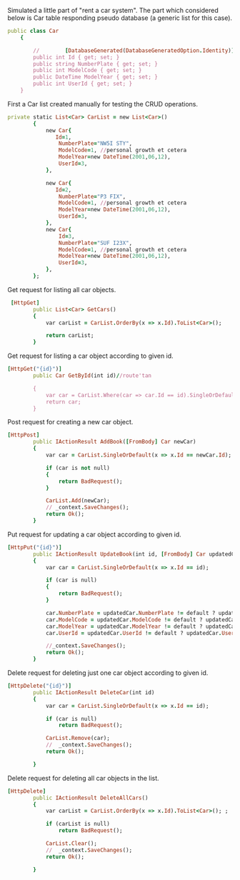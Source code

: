 Simulated a little part of "rent a car system". The part which considered below is Car table responding pseudo database (a generic list for this case).
```ruby
public class Car
    {

        //        [DatabaseGenerated(DatabaseGeneratedOption.Identity)]//id nin auto increment olmasi icin
        public int Id { get; set; }
        public string NumberPlate { get; set; }
        public int ModelCode { get; set; }
        public DateTime ModelYear { get; set; }
        public int UserId { get; set; }
    }

```
First a Car list created manually for testing the CRUD operations.

```ruby
private static List<Car> CarList = new List<Car>()
        {
            new Car{
               Id=1,
                NumberPlate="NW5I STY",
                ModelCode=1, //personal growth et cetera
                ModelYear=new DateTime(2001,06,12),
                UserId=3,
            },

            new Car{
               Id=2,
                NumberPlate="P3 FIX",
                ModelCode=1, //personal growth et cetera
                ModelYear=new DateTime(2001,06,12),
                UserId=3,
            },
            new Car{
                Id=3,
                NumberPlate="SUF I23X",
                ModelCode=1, //personal growth et cetera
                ModelYear=new DateTime(2001,06,12),
                UserId=3,
            },
        };

```
Get request for listing all car objects.
```ruby
 [HttpGet]
        public List<Car> GetCars()
        {
            var carList = CarList.OrderBy(x => x.Id).ToList<Car>();

            return carList;
        }
```

Get request for listing a car object according to given id.
```ruby
[HttpGet("{id}")]
        public Car GetById(int id)//route'tan

        {
            var car = CarList.Where(car => car.Id == id).SingleOrDefault();
            return car;
        }
```

Post request for creating a new car object.
```ruby
[HttpPost]
        public IActionResult AddBook([FromBody] Car newCar)
        {
            var car = CarList.SingleOrDefault(x => x.Id == newCar.Id);

            if (car is not null)
            {
                return BadRequest();
            }

            CarList.Add(newCar);
            // _context.SaveChanges();
            return Ok();
        }
```
Put request for updating a car object according to given id.
```ruby
[HttpPut("{id}")]
        public IActionResult UpdateBook(int id, [FromBody] Car updatedCar)
        {
            var car = CarList.SingleOrDefault(x => x.Id == id);

            if (car is null)
            {
                return BadRequest();
            }

            car.NumberPlate = updatedCar.NumberPlate != default ? updatedCar.NumberPlate : car.NumberPlate;
            car.ModelCode = updatedCar.ModelCode != default ? updatedCar.ModelCode : car.ModelCode;
            car.ModelYear = updatedCar.ModelYear != default ? updatedCar.ModelYear : car.ModelYear;
            car.UserId = updatedCar.UserId != default ? updatedCar.UserId : car.UserId;

            //_context.SaveChanges();
            return Ok();
        }
```

Delete request for deleting just one car object according to given id.
```ruby
[HttpDelete("{id}")]
        public IActionResult DeleteCar(int id)
        {
            var car = CarList.SingleOrDefault(x => x.Id == id);

            if (car is null)
                return BadRequest();

            CarList.Remove(car);
            //  _context.SaveChanges();
            return Ok();

        }
```

Delete request for deleting all car objects in the list.
```ruby
[HttpDelete]
        public IActionResult DeleteAllCars()
        {
            var carList = CarList.OrderBy(x => x.Id).ToList<Car>(); ;

            if (carList is null)
                return BadRequest();

            CarList.Clear();
            //  _context.SaveChanges();
            return Ok();

        }
```
